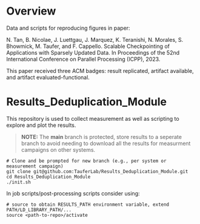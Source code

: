 # Overview
Data and scripts for reproducing figures in paper:

N. Tan, B. Nicolae, J. Luettgau, J. Marquez, K. Teranishi, N. Morales, S. Bhowmick, M. Taufer, and F. Cappello. Scalable Checkpointing of Applications with Sparsely Updated Data. In Proceedings of the 52nd International Conference on Parallel Processing (ICPP), 2023.

This paper received three ACM badges: result replicated, artifact available, and artifact evaluated-functional.

# Results_Deduplication_Module

This repository is used to collect measurement as well as scripting to explore and plot the results.

> **NOTE:** The **main** branch is protected, store results to a seperate branch to avoid needing to download all the results for measurment campaigns on other systems.


    # Clone and be prompted for new branch (e.g., per system or measurement campaign)
    git clone git@github.com:TauferLab/Results_Deduplication_Module.git
    cd Results_Deduplication_Module 
    ./init.sh
    

In job scripts/post-processing scripts consider using:

    # source to obtain RESULTS_PATH environment variable, extend PATH/LD_LIBRARY_PATH/...
    source <path-to-repo>/activate

